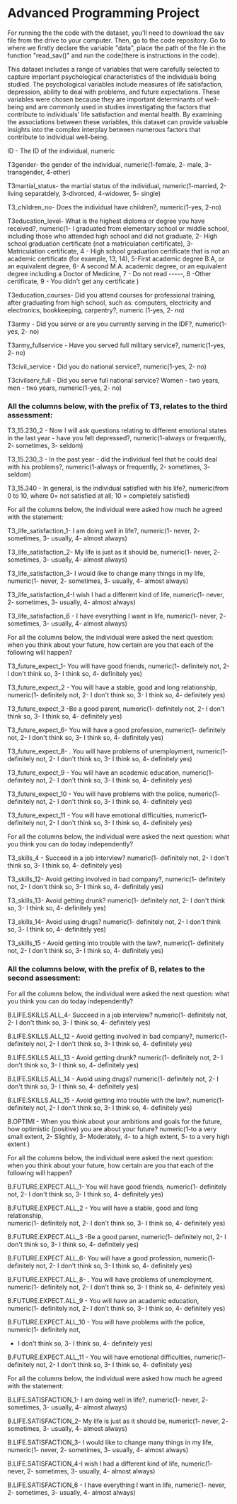 # Advanced Programming Project

For running the the code with the dataset, you'll need to download the sav 
file from the drive to your computer. Then, go to the code repository.
Go to where we firstly declare the variable "data", place the path of the
file in the function "read_sav()" and run the code(there is instructions in
the code).

This dataset includes a range of variables that were carefully selected to capture important
psychological characteristics of the individuals being studied. The psychological variables include 
measures of life satisfaction, depression, ability to deal with problems, and future expectations. 
These variables were chosen because they are important determinants of well-being and are commonly 
used in studies investigating the factors that contribute to individuals' life satisfaction and 
mental health. By examining the associations between these variables, this dataset can provide 
valuable insights into the complex interplay between numerous factors that contribute to individual 
well-being.

ID - The ID of the individual, numeric

T3gender- the gender of the individual, numeric(1-female, 2- male, 3-transgender, 4-other)

T3martial_status- the martial status of the individual, numeric(1-married, 2-living separatdely, 
3-divorced, 4-widower, 5- single)

T3_children_no- Does the individual have children?, numeric(1-yes, 2-no)

T3education_level- What is the highest diploma or degree you have received?, numeric(1- I graduated 
from elementary school or middle school, including those who attended high school and did not 
graduate, 2- High school graduation certificate (not a matriculation certificate), 3- Matriculation 
certificate, 4 - High school graduation certificate that is not an academic certificate (for 
example, 13, 14), 5-First academic degree B.A, or an equivalent degree, 6- A second M.A. academic 
degree, or an equivalent degree including a Doctor of Medicine, 7 - Do not read -----, 
8 -Other certificate, 9 - You didn't get any certificate )

T3education_courses- Did you attend courses for professional training, after graduating from high 
school, such as: computers, electricity and electronics, bookkeeping, carpentry?, numeric 
(1-yes, 2- no)

T3army - Did you serve or are you currently serving in the IDF?, numeric(1-yes, 2- no)

T3army_fullservice - Have you served full military service?, numeric(1-yes, 2- no)

T3civil_service - Did you do national service?, numeric(1-yes, 2- no)

T3civilserv_full - Did you serve full national service? Women - two years, men - two years, 
numeric(1-yes, 2- no)


### All the columns below, with the prefix of T3, relates to the third assessment:

T3_15.230_2 - Now I will ask questions relating to different emotional states in the last year - 
have you felt depressed?, numeric(1-always or frequently, 2- sometimes, 3- seldom)

T3_15.230_3 - In the past year - did the individual feel that he could deal with his problems?, 
numeric(1-always or frequently, 2- sometimes, 3- seldom)

T3_15.340 - In general, is the individual satisfied with his life?, numeric(from 0 to 10, 
where 0= not satisfied at all; 10 = completely satisfied)

For all the columns below, the individual were asked how much he agreed with the statement:

T3_life_satisfaction_1- I am doing well in life?, numeric(1- never, 2- sometimes, 3- usually, 
4- almost always)

T3_life_satisfaction_2- My life is just as it should be, numeric(1- never, 2- sometimes, 
3- usually, 4- almost always)

T3_life_satisfaction_3- I would like to change many things in my life, numeric(1- never, 
2- sometimes, 3- usually, 4- almost always)

T3_life_satisfaction_4-I wish I had a different kind of life, numeric(1- never, 2- sometimes, 
3- usually, 4- almost always)

T3_life_satisfaction_6 - I have everything I want in life, numeric(1- never, 2- sometimes, 
3- usually, 4- almost always) 



For all the columns below, the individual were asked the next question: when you think about 
your future, how certain are you that each of the following will happen?

T3_future_expect_1- You will have good friends, numeric(1- definitely not, 2- I don't think so, 
3- I think so, 4- definitely yes)

T3_future_expect_2 - You will have a stable, good and long relationship,  numeric(1- definitely not, 
2- I don't think so, 3- I think so, 4- definitely yes)

T3_future_expect_3 -Be a good parent, numeric(1- definitely not, 2- I don't think so, 
3- I think so, 4- definitely yes) 

T3_future_expect_6- You will have a good profession, numeric(1- definitely not, 2- I don't think so, 
3- I think so, 4- definitely yes) 

T3_future_expect_8- . You will have problems of unemployment, numeric(1- definitely not, 
2- I don't think so, 3- I think so, 4- definitely yes) 

T3_future_expect_9 - You will have an academic education, numeric(1- definitely not, 
2- I don't think so, 3- I think so, 4- definitely yes) 

T3_future_expect_10 - You will have problems with the police, numeric(1- definitely not, 
2- I don't think so, 3- I think so, 4- definitely yes) 

T3_future_expect_11 - You will have emotional difficulties, numeric(1- definitely not, 
2- I don't think so, 3- I think so, 4- definitely yes)



For all the columns below, the individual were asked the next question: what you think 
you can do today independently?

T3_skills_4 - Succeed in a job interview? numeric(1- definitely not, 2- I don't think so, 
3- I think so, 4- definitely yes)

T3_skills_12- Avoid getting involved in bad company?, numeric(1- definitely not, 2- I don't think so, 
3- I think so, 4- definitely yes)

T3_skills_13- Avoid getting drunk? numeric(1- definitely not, 2- I don't think so, 3- I think so, 
4- definitely yes)

T3_skills_14- Avoid using drugs? numeric(1- definitely not, 2- I don't think so, 3- I think so, 
4- definitely yes)

T3_skills_15 - Avoid getting into trouble with the law?, numeric(1- definitely not, 
2- I don't think so, 3- I think so, 4- definitely yes)



### All the columns below, with the prefix of B, relates to the second assessment:

For all the columns below, the individual were asked the next question: what you think 
you can do today independently?

B.LIFE.SKILLS.ALL_4- Succeed in a job interview? numeric(1- definitely not, 2- I don't think so, 
3- I think so, 4- definitely yes)

B.LIFE.SKILLS.ALL_12 - Avoid getting involved in bad company?, numeric(1- definitely not, 
2- I don't think so, 3- I think so, 4- definitely yes)

B.LIFE.SKILLS.ALL_13 - Avoid getting drunk? numeric(1- definitely not, 2- I don't think so, 
3- I think so, 4- definitely yes)

B.LIFE.SKILLS.ALL_14 - Avoid using drugs? numeric(1- definitely not, 2- I don't think so, 
3- I think so, 4- definitely yes)

B.LIFE.SKILLS.ALL_15 - Avoid getting into trouble with the law?, numeric(1- definitely not, 
2- I don't think so, 3- I think so, 4- definitely yes)

B.OPTIMI - When you think about your ambitions and goals for the future, how optimistic 
(positive) you are about your future? numeric(1-to a very small extent, 2- Slightly, 3- Moderately, 
4- to a high extent, 5- to a very high extent )


For all the columns below, the individual were asked the next question: when you think 
about your future, how certain are you that each of the following will happen?

B.FUTURE.EXPECT.ALL_1- You will have good friends, numeric(1- definitely not, 2- I don't think so, 
3- I think so, 4- definitely yes)

B.FUTURE.EXPECT.ALL_2 - You will have a stable, good and long relationship,  
numeric(1- definitely not, 2- I don't think so, 3- I think so, 4- definitely yes)

B.FUTURE.EXPECT.ALL_3 -Be a good parent, numeric(1- definitely not, 2- I don't think so, 
3- I think so, 4- definitely yes) 

B.FUTURE.EXPECT.ALL_6- You will have a good profession, numeric(1- definitely not, 
2- I don't think so, 3- I think so, 4- definitely yes) 

B.FUTURE.EXPECT.ALL_8- . You will have problems of unemployment, numeric(1- definitely not, 
2- I don't think so, 3- I think so, 4- definitely yes) 

B.FUTURE.EXPECT.ALL_9 - You will have an academic education, numeric(1- definitely not, 
2- I don't think so, 
3- I think so, 4- definitely yes) 

B.FUTURE.EXPECT.ALL_10 - You will have problems with the police, numeric(1- definitely not, 
- I don't think so, 3- I think so, 4- definitely yes) 

B.FUTURE.EXPECT.ALL_11 - You will have emotional difficulties, numeric(1- definitely not, 
2- I don't think so, 3- I think so, 4- definitely yes)


For all the columns below, the individual were asked how much he agreed with the statement:

B.LIFE.SATISFACTION_1- I am doing well in life?, numeric(1- never, 2- sometimes, 3- usually, 
4- almost always)

B.LIFE.SATISFACTION_2- My life is just as it should be, numeric(1- never, 2- sometimes, 3- usually, 
4- almost always)

B.LIFE.SATISFACTION_3- I would like to change many things in my life, numeric(1- never, 2- sometimes, 
3- usually, 4- almost always)

B.LIFE.SATISFACTION_4-I wish I had a different kind of life, numeric(1- never, 2- sometimes, 
3- usually, 4- almost always)

B.LIFE.SATISFACTION_6 - I have everything I want in life, numeric(1- never, 2- sometimes, 3- usually, 
4- almost always)




